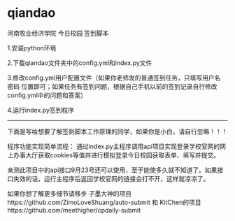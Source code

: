 # qiandao
河南牧业经济学院 今日校园 签到脚本

 1.安装python环境
 
 2.下载qiandao文件夹中的config.yml和index.py文件
 
 3.修改config.yml用户配置文件（如果你老师发的普通签到任务，只填写用户名 密码 位置即可；如果任务有签到问题，根据自己手机以前的签到记录自行修改config.yml中的问题和答案）
 
 4.运行index.py签到程序

---------------------------------------------------------------------------------

下面是写给想要了解签到脚本工作原理的同学，如果你是小白，请自行忽略！！！

程序功能实现简单流程：
通过index.py主程序调用api项目实现登录学校官网的网上办事大厅获取cookies等值并进行模拟登录今日校园获取表单、填写并提交。

亲测此项目中的api接口9月23号还可以使用，至于能使多久就不知道了。如果接口失效的话，运行主程序后返回学校官网的链接会打不开，这样就凉凉了。

如果你想了解更多细节请移步 子墨大神的项目https://github.com/ZimoLoveShuang/auto-submit 和
KitChen的项目https://github.com/meethigher/cpdaily-submit
